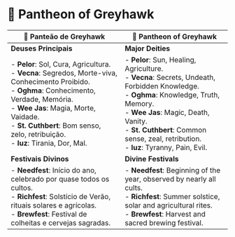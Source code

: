 # 🙏 Pantheon of Greyhawk

| 🙏 Panteão de Greyhawk                                                                                                                                                                                                                                                           | 🙏 Pantheon of Greyhawk                                                                                                                                                                                                                                                     |
| -------------------------------------------------------------------------------------------------------------------------------------------------------------------------------------------------------------------------------------------------------------------------------- | --------------------------------------------------------------------------------------------------------------------------------------------------------------------------------------------------------------------------------------------------------------------------- |
| **Deuses Principais**                                                                                                                                                                                                                                                            | **Major Deities**                                                                                                                                                                                                                                                           |
| - **Pelor**: Sol, Cura, Agricultura.<br>- **Vecna**: Segredos, Morte-viva, Conhecimento Proibido.<br>- **Oghma**: Conhecimento, Verdade, Memória.<br>- **Wee Jas**: Magia, Morte, Vaidade.<br>- **St. Cuthbert**: Bom senso, zelo, retribuição.<br>- **Iuz**: Tirania, Dor, Mal. | - **Pelor**: Sun, Healing, Agriculture.<br>- **Vecna**: Secrets, Undeath, Forbidden Knowledge.<br>- **Oghma**: Knowledge, Truth, Memory.<br>- **Wee Jas**: Magic, Death, Vanity.<br>- **St. Cuthbert**: Common sense, zeal, retribution.<br>- **Iuz**: Tyranny, Pain, Evil. |
| **Festivais Divinos**<br>                                                                                                                                                                                                                                                        | **Divine Festivals**<br>                                                                                                                                                                                                                                                    |
| - **Needfest**: Início do ano, celebrado por quase todos os cultos.<br>- **Richfest**: Solstício de Verão, rituais solares e agrícolas.<br>- **Brewfest**: Festival de colheitas e cervejas sagradas.                                                                            | - **Needfest**: Beginning of the year, observed by nearly all cults.<br>- **Richfest**: Summer solstice, solar and agricultural rites.<br>- **Brewfest**: Harvest and sacred brewing festival.                                                                              |
